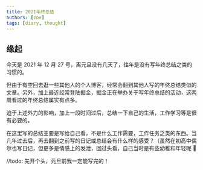 ```yaml
---
title: 2021年终总结
authors: [zoe]
tags: [diary, thought]
---
```


## 缘起

今天是 2021 年 12 月 27 号，离元旦没有几天了，往年是没有写年终总结之类的习惯的。

但由于有空回去逛一些其他人的个人博客，经常会翻到其他人写的年终总结类似的文章。另外，加上最近经常登陆掘金，掘金正在举办关于写年终总结的活动，这两周看过的年终总结属实有点多。

迫于上述外力的影响，加上一段时间过后，总结一下自己的生活，工作学习等是很有必要的。

在这里写的总结主要是写给自己看，不是什么工作需要，工作任务之类的东西。当几年过去后，再去翻到之前写的日记或总结会有什么样的感受？（虽然在初高中偶尔也写日记，但更多是情感上的发泄，回过头看，自己当时是有些幼稚和年轻呢 🎈

//todo: 先开个头，元旦前我一定能写完的！
